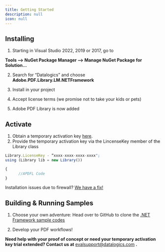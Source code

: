 ```yaml
---
title: Getting Started
description: null
icon: null
---
```


## **Installing** 

1. Starting in Visual Studio 2022, 2019 or 2017, go to  

**Tools --> NuGet Package Manager --> Manage NuGet Package for Solution...** 

2. Search for “Datalogics” and choose **Adobe.PDF.Library.LM.NETFramework** 

3) Install in your project 

4. Accept license terms (we promise not to take your kids or pets) 

5) Adobe PDF Library is now added 

## **Activate**   

1. Obtain a temporary activation key [here](https://www.datalogics.com/pdf-sdk-free-trial). 
2. Provide the temporary activation key via the LincenseKey member of the Library class 

```js
Library.LicenseKey - “xxxx-xxxx-xxxx-xxxx"; 
using (Library lib = new Library()) 

{ 
      //APDFL Code 
}
```

Installation issues due to firewall? [](/adobe-pdf-library/dot-net/firewall-issues)[We have a fix!](/adobe-pdf-library/dot-net-fw/firewall-issues)

## **Building & Running Samples**

1. Choose your own adventure: Head over to GitHub to clone the [.NET Framework sample codes](https://github.com/datalogics/apdfl-csharp-dotnet-framework-samples)  

2) Develop your PDF workflows!  

**Need help with your proof of concept or need your temporary activation key trial extended? Contact us at** <evalsupport@datalogics.com> **.**
